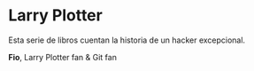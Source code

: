 # Larry Plotter
Esta serie de libros cuentan la historia de un hacker excepcional.

**Fio**, Larry Plotter fan & Git fan

